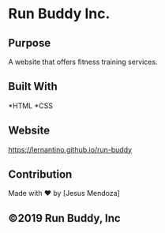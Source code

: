 # Run Buddy Inc.

## Purpose
A website that offers fitness training services.

## Built With
*HTML
*CSS

## Website
https://lernantino.github.io/run-buddy

## Contribution
Made with ❤️  by [Jesus Mendoza]

## ©️2019 Run Buddy, Inc

